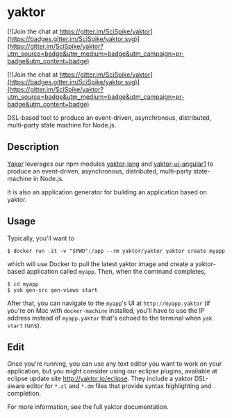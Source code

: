 # yaktor

[![Join the chat at https://gitter.im/SciSpike/yaktor](https://badges.gitter.im/SciSpike/yaktor.svg)](https://gitter.im/SciSpike/yaktor?utm_source=badge&utm_medium=badge&utm_campaign=pr-badge&utm_content=badge)

[![Join the chat at https://gitter.im/SciSpike/yaktor](https://badges.gitter.im/SciSpike/yaktor.svg)](https://gitter.im/SciSpike/yaktor?utm_source=badge&utm_medium=badge&utm_campaign=pr-badge&utm_content=badge)

DSL-based tool to produce an event-driven, asynchronous, distributed, multi-party state machine for Node.js.

## Description

[Yakor](https://github.com/Scispike/yaktor) leverages our npm modules [yaktor-lang](https://github.com/Scispike/yaktor-lang-js) and [yaktor-ui-angular1](https://github.com/Scispike/yaktor-ui-angular1) to produce an event-driven, asynchronous, distributed, multi-party state-machine in Node.js.

It is also an application generator for building an application based on yaktor.

## Usage

Typically, you'll want to

```
$ docker run -it -v "$PWD":/app --rm yaktor/yaktor yaktor create myapp
```

which will use Docker to pull the latest yaktor image and create a yaktor-based application called `myapp`.  Then, when the command completes,

```
$ cd myapp
$ yak gen-src gen-views start
```

After that, you can navigate to the `myapp`'s UI at `http://myapp.yaktor` (if you're on Mac with `docker-machine` installed, you'll have to use the IP address instead of `myapp.yaktor` that's echoed to the terminal when `yak start` runs).

## Edit

Once you're running, you can use any text editor you want to work on your application, but you might consider using our eclipse plugins, available at eclipse update site http://yaktor.io/eclipse.  They include a yaktor DSL-aware editor for `*.cl` and `*.dm` files that provide syntax highlighting and completion.

For more information, see the full yaktor documentation.